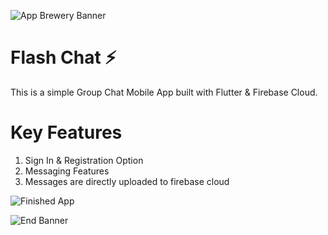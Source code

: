 ![App Brewery Banner](https://github.com/londonappbrewery/Images/blob/master/AppBreweryBanner.png)


# Flash Chat ⚡️

This is a simple Group Chat Mobile App built with Flutter & Firebase Cloud.

# Key Features

1. Sign In & Registration Option
2. Messaging Features
3. Messages are directly uploaded to firebase cloud

![Finished App](https://github.com/londonappbrewery/Images/blob/master/flash_chat_flutter_demo.gif)


![End Banner](https://github.com/londonappbrewery/Images/blob/master/readme-end-banner.png)
